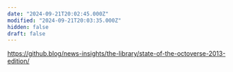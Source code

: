 ```yaml
---
date: "2024-09-21T20:02:45.000Z"
modified: "2024-09-21T20:03:35.000Z"
hidden: false
draft: false
---
```

<https://github.blog/news-insights/the-library/state-of-the-octoverse-2013-edition/>
